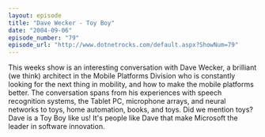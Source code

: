 ```yaml
---
layout: episode
title: "Dave Wecker - Toy Boy"
date: "2004-09-06"
episode_number: "79"
episode_url: "http://www.dotnetrocks.com/default.aspx?ShowNum=79"
---
```


This weeks show is an interesting conversation with Dave Wecker, a brilliant (we think) architect in the Mobile Platforms Division who is constantly looking for the next thing in mobility, and how to make the mobile platforms better. The conversation spans from his experiences with speech recognition systems, the Tablet PC, microphone arrays, and neural networks to toys, home automation, books, and toys. Did we mention toys? Dave is a Toy Boy like us!  It's people like Dave that make Microsoft the leader in software innovation.
